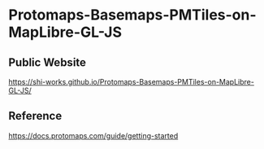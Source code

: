 # Protomaps-Basemaps-PMTiles-on-MapLibre-GL-JS
## Public Website
https://shi-works.github.io/Protomaps-Basemaps-PMTiles-on-MapLibre-GL-JS/

## Reference
https://docs.protomaps.com/guide/getting-started
